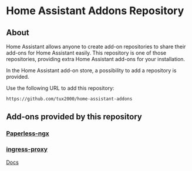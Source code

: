 # Home Assistant Addons Repository

## About

Home Assistant allows anyone to create add-on repositories to share their add-ons for Home Assistant easily. This repository is one of those repositories, providing extra Home Assistant add-ons for your installation.

In the Home Assistant add-on store, a possibility to add a repository is provided.

Use the following URL to add this repository:

```
https://github.com/tux2000/home-assistant-addons
```

## Add-ons provided by this repository

### [Paperless-ngx](paperless-ngx)
### [ingress-proxy](ingress-proxy)

[Docs](paperless-ngx/DOCS.md)
